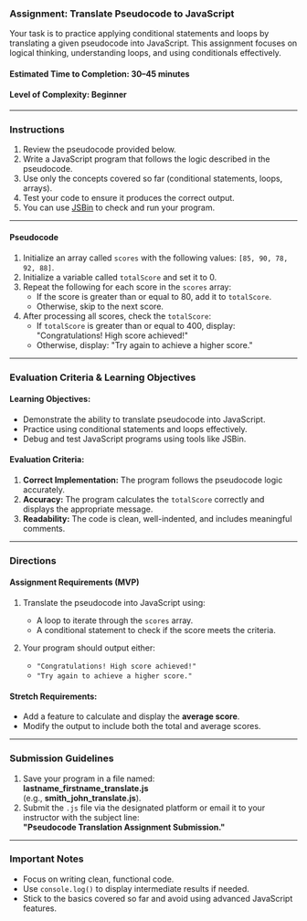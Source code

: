 ### **Assignment: Translate Pseudocode to JavaScript**  

Your task is to practice applying conditional statements and loops by translating a given pseudocode into JavaScript. This assignment focuses on logical thinking, understanding loops, and using conditionals effectively.  

#### **Estimated Time to Completion:** 30–45 minutes  
#### **Level of Complexity:** Beginner  

---

### **Instructions**  

1. Review the pseudocode provided below.  
2. Write a JavaScript program that follows the logic described in the pseudocode.  
3. Use only the concepts covered so far (conditional statements, loops, arrays).  
4. Test your code to ensure it produces the correct output.  
5. You can use [JSBin](https://jsbin.com/) to check and run your program.  

---

#### **Pseudocode**  

1. Initialize an array called `scores` with the following values: `[85, 90, 78, 92, 88]`.  
2. Initialize a variable called `totalScore` and set it to 0.  
3. Repeat the following for each score in the `scores` array:  
   - If the score is greater than or equal to 80, add it to `totalScore`.  
   - Otherwise, skip to the next score.  
4. After processing all scores, check the `totalScore`:  
   - If `totalScore` is greater than or equal to 400, display: "Congratulations! High score achieved!"  
   - Otherwise, display: "Try again to achieve a higher score."  

---

### **Evaluation Criteria & Learning Objectives**  

#### **Learning Objectives:**  
- Demonstrate the ability to translate pseudocode into JavaScript.  
- Practice using conditional statements and loops effectively.  
- Debug and test JavaScript programs using tools like JSBin.  

#### **Evaluation Criteria:**  
1. **Correct Implementation:** The program follows the pseudocode logic accurately.  
2. **Accuracy:** The program calculates the `totalScore` correctly and displays the appropriate message.  
3. **Readability:** The code is clean, well-indented, and includes meaningful comments.

---

### **Directions**  

#### **Assignment Requirements (MVP)**  

1. Translate the pseudocode into JavaScript using:  
   - A loop to iterate through the `scores` array.  
   - A conditional statement to check if the score meets the criteria.  

2. Your program should output either:  
   - `"Congratulations! High score achieved!"`  
   - `"Try again to achieve a higher score."`  

#### **Stretch Requirements:**  
- Add a feature to calculate and display the **average score**.  
- Modify the output to include both the total and average scores.  

---

### **Submission Guidelines**  

1. Save your program in a file named:  
   **lastname_firstname_translate.js**  
   (e.g., **smith_john_translate.js**).  
2. Submit the `.js` file via the designated platform or email it to your instructor with the subject line:  
   **"Pseudocode Translation Assignment Submission."**  

---

### **Important Notes**  

- Focus on writing clean, functional code.  
- Use `console.log()` to display intermediate results if needed.  
- Stick to the basics covered so far and avoid using advanced JavaScript features.  